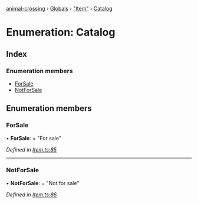[animal-crossing](../README.md) › [Globals](../globals.md) › ["Item"](../modules/_item_.md) › [Catalog](_item_.catalog.md)

# Enumeration: Catalog

## Index

### Enumeration members

* [ForSale](_item_.catalog.md#forsale)
* [NotForSale](_item_.catalog.md#notforsale)

## Enumeration members

###  ForSale

• **ForSale**: = "For sale"

*Defined in [Item.ts:85](https://github.com/Norviah/animal-crossing/blob/ac736df/module/types/Item.ts#L85)*

___

###  NotForSale

• **NotForSale**: = "Not for sale"

*Defined in [Item.ts:86](https://github.com/Norviah/animal-crossing/blob/ac736df/module/types/Item.ts#L86)*
